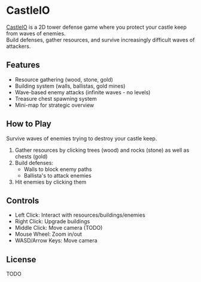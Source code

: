 # CastleIO

[CastleIO](https://castle-io.netlify.app) is a 2D tower defense game where you protect your castle keep from waves of enemies.  
Build defenses, gather resources, and survive increasingly difficult waves of attackers.

## Features

- Resource gathering (wood, stone, gold)
- Building system (walls, ballistas, gold mines)
- Wave-based enemy attacks (infinite waves - no levels)
- Treasure chest spawning system
- Mini-map for strategic overview

## How to Play

Survive waves of enemies trying to destroy your castle keep.

1. Gather resources by clicking trees (wood) and rocks (stone) as well as chests (gold)
2. Build defenses:
   - Walls to block enemy paths
   - Ballista's to attack enemies
3. Hit enemies by clicking them

## Controls

- Left Click: Interact with resources/buildings/enemies
- Right Click: Upgrade buildings
- Middle Click: Move camera (TODO)
- Mouse Wheel: Zoom in/out
- WASD/Arrow Keys: Move camera

## License

TODO
